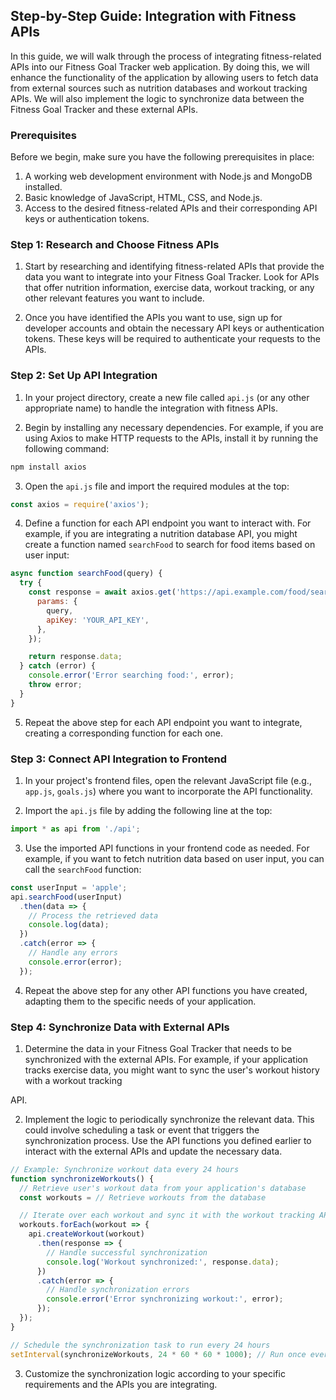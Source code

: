 ## Step-by-Step Guide: Integration with Fitness APIs

In this guide, we will walk through the process of integrating fitness-related APIs into our Fitness Goal Tracker web application. By doing this, we will enhance the functionality of the application by allowing users to fetch data from external sources such as nutrition databases and workout tracking APIs. We will also implement the logic to synchronize data between the Fitness Goal Tracker and these external APIs.

### Prerequisites

Before we begin, make sure you have the following prerequisites in place:

1. A working web development environment with Node.js and MongoDB installed.
2. Basic knowledge of JavaScript, HTML, CSS, and Node.js.
3. Access to the desired fitness-related APIs and their corresponding API keys or authentication tokens.

### Step 1: Research and Choose Fitness APIs

1. Start by researching and identifying fitness-related APIs that provide the data you want to integrate into your Fitness Goal Tracker. Look for APIs that offer nutrition information, exercise data, workout tracking, or any other relevant features you want to include.

2. Once you have identified the APIs you want to use, sign up for developer accounts and obtain the necessary API keys or authentication tokens. These keys will be required to authenticate your requests to the APIs.

### Step 2: Set Up API Integration

1. In your project directory, create a new file called `api.js` (or any other appropriate name) to handle the integration with fitness APIs.

2. Begin by installing any necessary dependencies. For example, if you are using Axios to make HTTP requests to the APIs, install it by running the following command:

```bash
npm install axios
```

3. Open the `api.js` file and import the required modules at the top:

```javascript
const axios = require('axios');
```

4. Define a function for each API endpoint you want to interact with. For example, if you are integrating a nutrition database API, you might create a function named `searchFood` to search for food items based on user input:

```javascript
async function searchFood(query) {
  try {
    const response = await axios.get('https://api.example.com/food/search', {
      params: {
        query,
        apiKey: 'YOUR_API_KEY',
      },
    });

    return response.data;
  } catch (error) {
    console.error('Error searching food:', error);
    throw error;
  }
}
```

5. Repeat the above step for each API endpoint you want to integrate, creating a corresponding function for each one.

### Step 3: Connect API Integration to Frontend

1. In your project's frontend files, open the relevant JavaScript file (e.g., `app.js`, `goals.js`) where you want to incorporate the API functionality.

2. Import the `api.js` file by adding the following line at the top:

```javascript
import * as api from './api';
```

3. Use the imported API functions in your frontend code as needed. For example, if you want to fetch nutrition data based on user input, you can call the `searchFood` function:

```javascript
const userInput = 'apple';
api.searchFood(userInput)
  .then(data => {
    // Process the retrieved data
    console.log(data);
  })
  .catch(error => {
    // Handle any errors
    console.error(error);
  });
```

4. Repeat the above step for any other API functions you have created, adapting them to the specific needs of your application.

### Step 4: Synchronize Data with External APIs

1. Determine the data in your Fitness Goal Tracker that needs to be synchronized with the external APIs. For example, if your application tracks exercise data, you might want to sync the user's workout history with a workout tracking

 API.

2. Implement the logic to periodically synchronize the relevant data. This could involve scheduling a task or event that triggers the synchronization process. Use the API functions you defined earlier to interact with the external APIs and update the necessary data.

```javascript
// Example: Synchronize workout data every 24 hours
function synchronizeWorkouts() {
  // Retrieve user's workout data from your application's database
  const workouts = // Retrieve workouts from the database

  // Iterate over each workout and sync it with the workout tracking API
  workouts.forEach(workout => {
    api.createWorkout(workout)
      .then(response => {
        // Handle successful synchronization
        console.log('Workout synchronized:', response.data);
      })
      .catch(error => {
        // Handle synchronization errors
        console.error('Error synchronizing workout:', error);
      });
  });
}

// Schedule the synchronization task to run every 24 hours
setInterval(synchronizeWorkouts, 24 * 60 * 60 * 1000); // Run once every 24 hours
```

3. Customize the synchronization logic according to your specific requirements and the APIs you are integrating.
